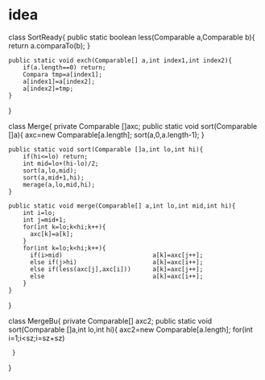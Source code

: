 # idea
class SortReady{
    public static boolean less(Comparable a,Comparable b){
        return  a.comparaTo(b);
    }

    public static void exch(Comparable[] a,int index1,int index2){
        if(a.length==0) return;
        Compara tmp=a[index1];
        a[index1]=a[index2];
        a[index2]=tmp;
    } 
}


class Merge{
    private Comparable []axc;
    public static void sort(Comparable []a){
       axc=new Comparable[a.length];
       sort(a,0,a.length-1);
    }
    
    public static void sort(Comparable []a,int lo,int hi){
        if(hi<=lo) return;
        int mid=lo+(hi-lo)/2;
        sort(a,lo,mid);
        sort(a,mid+1,hi);
        merage(a,lo,mid,hi);
    }
    
    public static void merge(Comparable[] a,int lo,int mid,int hi){
        int i=lo;
        int j=mid+1;
        for(int k=lo;k<hi;k++){
          axc[k]=a[k];
        }
        for(int k=lo;k<hi;k++){
          if(i>mid)                         a[k]=axc[j++];
          else if(j>hi)                     a[k]=axc[i++];
          else if(less(axc[j],axc[i]))      a[k]=axc[j++];
          else                              a[k]=axc[i++];
        }
    }  
}


class MergeBu{
     private Comparable[] axc2;
     public static void sort(Comparable []a,int lo,int hi){
          axc2=new Comparable[a.length];
          for(int i=1;i<sz;i=sz+sz)
     
     
     
     }







}
